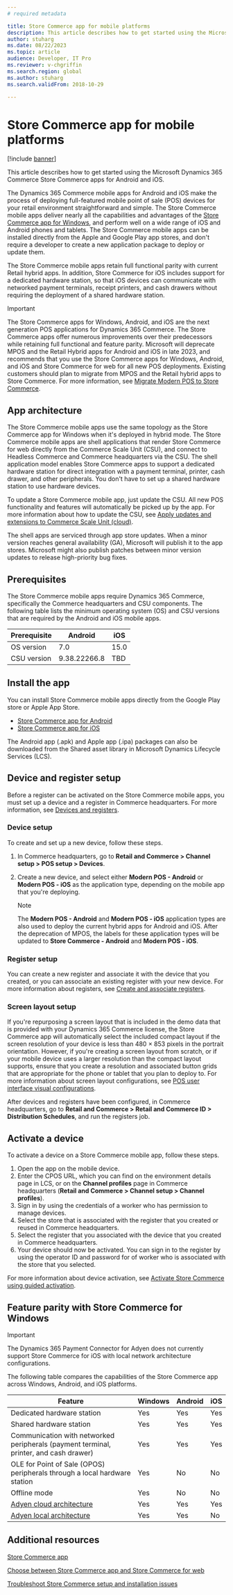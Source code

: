 ```yaml
---
# required metadata

title: Store Commerce app for mobile platforms
description: This article describes how to get started using the Microsoft Dynamics 365 Commerce Store Commerce app for Android and iOS.
author: stuharg
ms.date: 08/22/2023
ms.topic: article
audience: Developer, IT Pro
ms.reviewer: v-chgriffin
ms.search.region: global
ms.author: stuharg
ms.search.validFrom: 2018-10-29

---
```


# Store Commerce app for mobile platforms

[!include [banner](../includes/banner.md)]

This article describes how to get started using the Microsoft Dynamics 365 Commerce Store Commerce apps for Android and iOS.

The Dynamics 365 Commerce mobile apps for Android and iOS make the process of deploying full-featured mobile point of sale (POS) devices for your retail environment straightforward and simple. The Store Commerce mobile apps deliver nearly all the capabilities and advantages of the [Store Commerce app for Windows](store-commerce.md), and perform well on a wide range of iOS and Android phones and tablets. The Store Commerce mobile apps can be installed directly from the Apple and Google Play app stores, and don't require a developer to create a new application package to deploy or update them. 

The Store Commerce mobile apps retain full functional parity with current Retail hybrid apps. In addition, Store Commerce for iOS includes support for a dedicated hardware station, so that iOS devices can communicate with networked payment terminals, receipt printers, and cash drawers without requiring the deployment of a shared hardware station. 

> [!IMPORTANT]
> The Store Commerce apps for Windows, Android, and iOS are the next generation POS applications for Dynamics 365 Commerce. The Store Commerce apps offer numerous improvements over their predecessors while retaining full functional and feature parity. Microsoft will deprecate MPOS and the Retail Hybrid apps for Android and iOS in late 2023, and recommends that you use the Store Commerce apps for Windows, Android, and iOS and Store Commerce for web for all new POS deployments. Existing customers should plan to migrate from MPOS and the Retail hybrid apps to Store Commerce. For more information, see [Migrate Modern POS to Store Commerce](pos-extension/migrate-mpos-store-commerce.md). 

## App architecture

The Store Commerce mobile apps use the same topology as the Store Commerce app for Windows when it's deployed in hybrid mode. The Store Commerce mobile apps are shell applications that render Store Commerce for web directly from the Commerce Scale Unit (CSU), and connect to Headless Commerce and Commerce headquarters via the CSU. The shell application model enables Store Commerce apps to support a dedicated hardware station for direct integration with a payment terminal, printer, cash drawer, and other peripherals. You don't have to set up a shared hardware station to use hardware devices. 

To update a Store Commerce mobile app, just update the CSU. All new POS functionality and features will automatically be picked up by the app. For more information about how to update the CSU, see [Apply updates and extensions to Commerce Scale Unit (cloud)](../../fin-ops-core/dev-itpro/deployment/update-retail-channel.md).

The shell apps are serviced through app store updates. When a minor version reaches general availability (GA), Microsoft will publish it to the app stores. Microsoft might also publish patches between minor version updates to release high-priority bug fixes.

## Prerequisites

The Store Commerce mobile apps require Dynamics 365 Commerce, specifically the Commerce headquarters and CSU components. The following table lists the minimum operating system (OS) and CSU versions that are required by the Android and iOS mobile apps. 

| Prerequisite | Android      | iOS  |
| ------------ | ------------ | ---- |
| OS version   | 7.0          | 15.0 |
| CSU version  | 9.38.22266.8 | TBD  |

## Install the app

You can install Store Commerce mobile apps directly from the Google Play store or Apple App Store. 

- [Store Commerce app for Android](https://aka.ms/storecommerceandroid)
- [Store Commerce app for iOS](https://aka.ms/storecommerceios)

The Android app (.apk) and Apple app (.ipa) packages can also be downloaded from the Shared asset library in Microsoft Dynamics Lifecycle Services (LCS). 

## Device and register setup

Before a register can be activated on the Store Commerce mobile apps, you must set up a device and a register in Commerce headquarters. For more information, see [Devices and registers](../implementation-considerations-devices.md). 

### Device setup

To create and set up a new device, follow these steps.

1. In Commerce headquarters, go to **Retail and Commerce \> Channel setup \> POS setup \> Devices**. 
1. Create a new device, and select either **Modern POS - Android** or **Modern POS - iOS** as the application type, depending on the mobile app that you're deploying. 

    > [!NOTE] 
    > The **Modern POS - Android** and **Modern POS - iOS** application types are also used to deploy the current hybrid apps for Android and iOS. After the deprecation of MPOS, the labels for these application types will be updated to **Store Commerce - Android** and **Modern POS - iOS**. 

### Register setup

You can create a new register and associate it with the device that you created, or you can associate an existing register with your new device. For more information about registers, see [Create and associate registers](../tasks/create-associate-registers.md).

### Screen layout setup

If you're repurposing a screen layout that is included in the demo data that is provided with your Dynamics 365 Commerce license, the Store Commerce app will automatically select the included compact layout if the screen resolution of your device is less than 480 &times; 853 pixels in the portrait orientation. However, if you're creating a screen layout from scratch, or if your mobile device uses a larger resolution than the compact layout supports, ensure that you create a resolution and associated button grids that are appropriate for the phone or tablet that you plan to deploy to. For more information about screen layout configurations, see [POS user interface visual configurations](../pos-screen-layouts.md). 

After devices and registers have been configured, in Commerce headquarters, go to **Retail and Commerce \> Retail and Commerce ID \> Distribution Schedules**, and run the registers job.

## Activate a device

To activate a device on a Store Commerce mobile app, follow these steps.

1. Open the app on the mobile device.
1. Enter the CPOS URL, which you can find on the environment details page in LCS, or on the **Channel profiles** page in Commerce headquarters (**Retail and Commerce \> Channel setup \> Channel profiles**).
1. Sign in by using the credentials of a worker who has permission to manage devices.
1. Select the store that is associated with the register that you created or reused in Commerce headquarters.
1. Select the register that you associated with the device that you created in Commerce headquarters.
1. Your device should now be activated. You can sign in to the register by using the operator ID and password for of worker who is associated with the store that you selected. 

For more information about device activation, see [Activate Store Commerce using guided activation](retail-device-activation.md#activate-store-commerce-using-guided-activation).

## Feature parity with Store Commerce for Windows

> [!IMPORTANT]
> The Dynamics 365 Payment Connector for Adyen does not currently support Store Commerce for iOS with local network architecture configurations.

The following table compares the capabilities of the Store Commerce app across Windows, Android, and iOS platforms.

| Feature                                                      | Windows | Android | iOS  |
| ------------------------------------------------------------ | ------- | ------- | ---- |
| Dedicated hardware station                                   | Yes     | Yes     | Yes  |
| Shared hardware station                                      | Yes     | Yes     | Yes  |
| Communication with networked peripherals (payment terminal, printer, and cash drawer) | Yes     | Yes     | Yes  |
| OLE for Point of Sale (OPOS) peripherals through a local hardware station | Yes     | No      | No   |
| Offline mode                                                 | Yes     | No      | No   |
| [Adyen cloud architecture](https://docs.adyen.com/point-of-sale/design-your-integration/choose-your-architecture/) | Yes     | Yes     | Yes  |
| [Adyen local architecture](https://docs.adyen.com/point-of-sale/design-your-integration/choose-your-architecture/) | Yes     | Yes     | No   |

## Additional resources

[Store Commerce app](store-commerce.md)

[Choose between Store Commerce app and Store Commerce for web](../mpos-or-cpos.md)

[Troubleshoot Store Commerce setup and installation issues](../troubleshoot/store-commerce-setup-installation.md)
